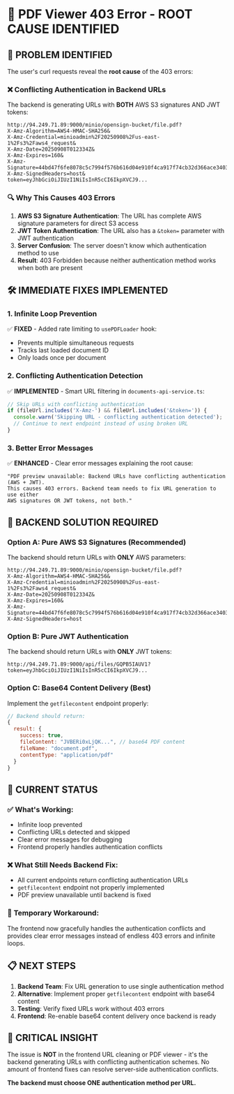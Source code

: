 # 🚨 PDF Viewer 403 Error - ROOT CAUSE IDENTIFIED

## 🎯 **PROBLEM IDENTIFIED**

The user's curl requests reveal the **root cause** of the 403 errors:

### ❌ **Conflicting Authentication in Backend URLs**

The backend is generating URLs with **BOTH** AWS S3 signatures AND JWT tokens:

```
http://94.249.71.89:9000/minio/opensign-bucket/file.pdf?
X-Amz-Algorithm=AWS4-HMAC-SHA256&
X-Amz-Credential=minioadmin%2F20250908%2Fus-east-1%2Fs3%2Faws4_request&
X-Amz-Date=20250908T012334Z&
X-Amz-Expires=160&
X-Amz-Signature=44bd47f6fe8078c5c7994f576b616d04e910f4ca917f74cb32d366ace34030ae&
X-Amz-SignedHeaders=host&
token=eyJhbGciOiJIUzI1NiIsInR5cCI6IkpXVCJ9...
```

### 🔍 **Why This Causes 403 Errors**

1. **AWS S3 Signature Authentication**: The URL has complete AWS signature parameters for direct S3 access
2. **JWT Token Authentication**: The URL also has a `&token=` parameter with JWT authentication
3. **Server Confusion**: The server doesn't know which authentication method to use
4. **Result**: 403 Forbidden because neither authentication method works when both are present

## 🛠️ **IMMEDIATE FIXES IMPLEMENTED**

### 1. **Infinite Loop Prevention**
✅ **FIXED** - Added rate limiting to `usePDFLoader` hook:
- Prevents multiple simultaneous requests
- Tracks last loaded document ID
- Only loads once per document

### 2. **Conflicting Authentication Detection**
✅ **IMPLEMENTED** - Smart URL filtering in `documents-api-service.ts`:

```typescript
// Skip URLs with conflicting authentication
if (fileUrl.includes('X-Amz-') && fileUrl.includes('&token=')) {
  console.warn('Skipping URL - conflicting authentication detected');
  // Continue to next endpoint instead of using broken URL
}
```

### 3. **Better Error Messages**
✅ **ENHANCED** - Clear error messages explaining the root cause:

```
"PDF preview unavailable: Backend URLs have conflicting authentication (AWS + JWT). 
This causes 403 errors. Backend team needs to fix URL generation to use either 
AWS signatures OR JWT tokens, not both."
```

## 🎯 **BACKEND SOLUTION REQUIRED**

### **Option A: Pure AWS S3 Signatures (Recommended)**
The backend should return URLs with **ONLY** AWS parameters:
```
http://94.249.71.89:9000/minio/opensign-bucket/file.pdf?
X-Amz-Algorithm=AWS4-HMAC-SHA256&
X-Amz-Credential=minioadmin%2F20250908%2Fus-east-1%2Fs3%2Faws4_request&
X-Amz-Date=20250908T012334Z&
X-Amz-Expires=160&
X-Amz-Signature=44bd47f6fe8078c5c7994f576b616d04e910f4ca917f74cb32d366ace34030ae&
X-Amz-SignedHeaders=host
```

### **Option B: Pure JWT Authentication**
The backend should return URLs with **ONLY** JWT tokens:
```
http://94.249.71.89:9000/api/files/GQPB5IAUV1?token=eyJhbGciOiJIUzI1NiIsInR5cCI6IkpXVCJ9...
```

### **Option C: Base64 Content Delivery (Best)**
Implement the `getfilecontent` endpoint properly:
```javascript
// Backend should return:
{
  result: {
    success: true,
    fileContent: "JVBERi0xLjQK...", // base64 PDF content
    fileName: "document.pdf",
    contentType: "application/pdf"
  }
}
```

## 🚀 **CURRENT STATUS**

### ✅ **What's Working:**
- Infinite loop prevented
- Conflicting URLs detected and skipped
- Clear error messages for debugging
- Frontend properly handles authentication conflicts

### ❌ **What Still Needs Backend Fix:**
- All current endpoints return conflicting authentication URLs
- `getfilecontent` endpoint not properly implemented
- PDF preview unavailable until backend is fixed

### 🔄 **Temporary Workaround:**
The frontend now gracefully handles the authentication conflicts and provides clear error messages instead of endless 403 errors and infinite loops.

## 📋 **NEXT STEPS**

1. **Backend Team**: Fix URL generation to use single authentication method
2. **Alternative**: Implement proper `getfilecontent` endpoint with base64 content
3. **Testing**: Verify fixed URLs work without 403 errors
4. **Frontend**: Re-enable base64 content delivery once backend is ready

## 🎯 **CRITICAL INSIGHT**

The issue is **NOT** in the frontend URL cleaning or PDF viewer - it's the backend generating URLs with conflicting authentication schemes. No amount of frontend fixes can resolve server-side authentication conflicts.

**The backend must choose ONE authentication method per URL.**
